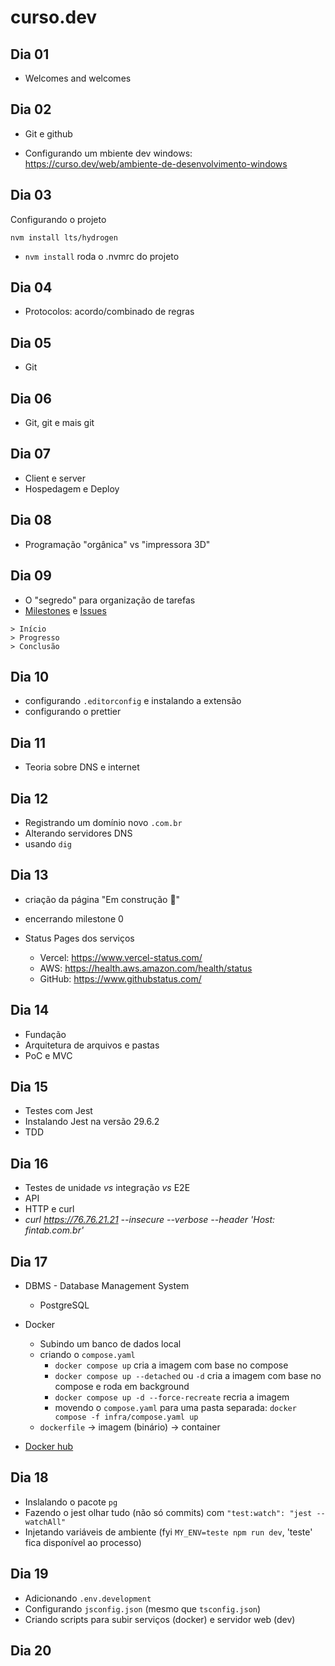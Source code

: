 # curso.dev

## Dia 01

- Welcomes and welcomes

## Dia 02

- Git e github

- Configurando um mbiente dev windows: https://curso.dev/web/ambiente-de-desenvolvimento-windows

## Dia 03

Configurando o projeto

```
nvm install lts/hydrogen
```

- `nvm install` roda o .nvmrc do projeto

## Dia 04

- Protocolos: acordo/combinado de regras

## Dia 05

- Git

## Dia 06

- Git, git e mais git

## Dia 07

- Client e server
- Hospedagem e Deploy

## Dia 08

- Programação "orgânica" vs "impressora 3D"

## Dia 09

- O "segredo" para organização de tarefas
- [Milestones](https://github.com/pedrodruviaro/curso.dev/milestones) e [Issues](https://github.com/pedrodruviaro/curso.dev/issues)

```
> Início
> Progresso
> Conclusão
```

## Dia 10

- configurando `.editorconfig` e instalando a extensão
- configurando o prettier

## Dia 11

- Teoria sobre DNS e internet

## Dia 12

- Registrando um domínio novo `.com.br`
- Alterando servidores DNS
- usando `dig`

## Dia 13

- criação da página "Em construção 🚧"
- encerrando milestone 0
- Status Pages dos serviços

  - Vercel: https://www.vercel-status.com/
  - AWS: https://health.aws.amazon.com/health/status
  - GitHub: https://www.githubstatus.com/

## Dia 14

- Fundação
- Arquitetura de arquivos e pastas
- PoC e MVC

## Dia 15

- Testes com Jest
- Instalando Jest na versão 29.6.2
- TDD

## Dia 16

- Testes de unidade _vs_ integração _vs_ E2E
- API
- HTTP e curl
- _curl https://76.76.21.21 --insecure --verbose --header 'Host: fintab.com.br'_

## Dia 17

- DBMS - Database Management System
  - PostgreSQL
- Docker

  - Subindo um banco de dados local
  - criando o `compose.yaml`
    - `docker compose up` cria a imagem com base no compose
    - `docker compose up --detached` ou `-d` cria a imagem com base no compose e roda em background
    - `docker compose up -d --force-recreate` recria a imagem
    - movendo o `compose.yaml` para uma pasta separada: `docker compose -f infra/compose.yaml up`
  - `dockerfile` -> imagem (binário) -> container

- [Docker hub](https://hub.docker.com)

## Dia 18

- Inslalando o pacote `pg`
- Fazendo o jest olhar tudo (não só commits) com `"test:watch": "jest --watchAll"`
- Injetando variáveis de ambiente (fyi `MY_ENV=teste npm run dev`, 'teste' fica disponível ao processo)

## Dia 19

- Adicionando `.env.development`
- Configurando `jsconfig.json` (mesmo que `tsconfig.json`)
- Criando scripts para subir serviços (docker) e servidor web (dev)

## Dia 20
